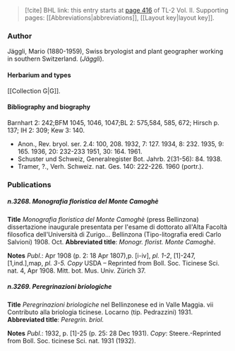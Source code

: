 > [!cite] BHL link: this entry starts at [page 416](https://www.biodiversitylibrary.org/item/103253#page/442/mode/1up) of TL-2 Vol. II.
> Supporting pages: [[Abbreviations|abbreviations]], [[Layout key|layout key]].

### Author

Jäggli, Mario (1880-1959), Swiss bryologist and plant geographer working in southern Switzerland. (*Jäggli*).

#### Herbarium and types

[[Collection G|G]].

#### Bibliography and biography

Barnhart 2: 242;BFM 1045, 1046, 1047;BL 2: 575,584, 585, 672; Hirsch p. 137; IH 2: 309; Kew 3: 140.
- Anon., Rev. bryol. ser. 2.4: 100, 208. 1932, 7: 127. 1934, 8: 232. 1935, 9: 165. 1936, 20: 232-233 1951, 30: 164. 1961.
- Schuster und Schweiz, Generalregister Bot. Jahrb. 2(31-56): 84. 1938.
- Tramer, ?., Verh. Schweiz. nat. Ges. 140: 222-226. 1960 (portr.).

### Publications

##### n.3268. Monografia floristica del Monte Camoghè

**Title**
*Monografia floristica del Monte Camoghè* (press Bellinzona) dissertazione inaugurale presentata per I'esame di dottorato all'Alta Facoltà filosofica dell'Università di Zurigo... Bellinzona (Tipo-litografia eredi Carlo Salvioni) 1908. Oct.
**Abbreviated title**: *Monogr. florist. Monte Camoghè*.

**Notes**
*Publ*.: Apr 1908 (p. 2: 18 Apr 1807),p. \[i-iv\], *pl. 1-2*, \[1\]-247, \[1,ind.\],map, *pl. 3-5. Copy* USDA – Reprinted from Boll. Soc. Ticinese Sci. nat. 4, Apr 1908. Mitt. bot. Mus. Univ. Zürich 37.

##### n.3269. Peregrinazioni briologiche

**Title**
*Peregrinazioni briologiche* nel Bellinzonese ed in Valle Maggia. vii Contributo alla briologia ticinese. Locarno (tip. Pedrazzini) 1931.
**Abbreviated title**: *Peregrin. briol.*

**Notes**
*Publ*.: 1932, p. \[1\]-25 (p. 25: 28 Dec 1931). *Copy*: Steere.-Reprinted from Boll. Soc. ticinese Sci. nat. 1931 (1932).

